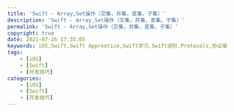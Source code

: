 ```yaml
---
title: 'Swift - Array,Set操作（交集，并集，差集，子集）'
description: 'Swift - Array,Set操作（交集，并集，差集，子集）'
permalink: 'Swift - Array,Set操作（交集，并集，差集，子集）'
copyright: true
date: 2021-07-26 17:35:05
keywords: iOS,Swift,Swift Apprentice,Swift学习,Swift进阶,Protocols,协议编程,泛型,编程,多态,Collection Types,Arrays,Dictionaries,Sets,CFArray,使用闭包集合迭代,Strings,构建自己的类型,Structures,结构体,Methods,Classes,Advanced Classes,面试题,子交并补
tags:
    - [iOS]
    - [Swift]
    - [开发技巧]
categories:
    - [iOS]
    - [Swift]
    - [开发技巧]
---
```

